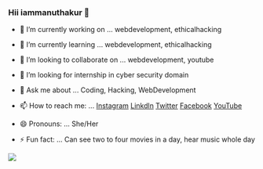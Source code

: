 
### Hii iammanuthakur 👋


- 🔭 I’m currently working on ... webdevelopment, ethicalhacking

- 🌱 I’m currently learning ... webdevelopment, ethicalhacking

- 👯 I’m looking to collaborate on ... webdevelopment, youtube

- 🤔 I’m looking for internship in cyber security domain

- 💬 Ask me about ... Coding, Hacking, WebDevelopment

- 📫 How to reach me: ... [Instagram](https://www.instagram.com/manuthakur0909/)     [Linkdln](https://www.linkedin.com/in/mandvi-bhadouriya-4a6618209)    [Twitter](https://twitter.com/MandviBhadouri2/)    [Facebook](https://www.facebook.com/mandvi.bhadouriya.37)    [YouTube](https://www.youtube.com/channel/UChS1IWNXlZlHtgWmvQtzcPg)

- 😄 Pronouns: ... She/Her

- ⚡ Fun fact: ... Can see two to four movies in a day, hear music whole day

<img src="https://github-readme-stats.vercel.app/api?username=manuthakur0909&&show_icons=true&title_color=ffffff&icon_color=bb2acf&text_color=daf7dc&bg_color=151515" >

